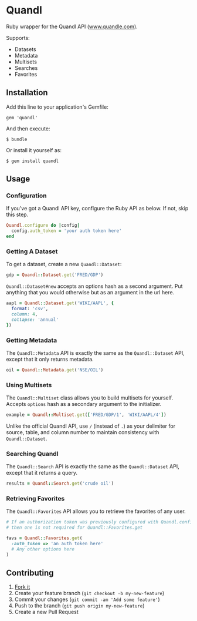 # Quandl

Ruby wrapper for the Quandl API (www.quandle.com).

Supports:

- Datasets
- Metadata
- Multisets
- Searches
- Favorites

## Installation

Add this line to your application's Gemfile:

    gem 'quandl'

And then execute:

    $ bundle

Or install it yourself as:

    $ gem install quandl

## Usage

### Configuration

If you've got a Quandl API key, configure the Ruby API as below. If not, skip this step.

```ruby
Quandl.configure do |config|
  config.auth_token = 'your auth token here'
end
```

### Getting A Dataset

To get a dataset, create a new `Quandl::Dataset`:

```ruby
gdp = Quandl::Dataset.get('FRED/GDP')
```

`Quandl::Dataset#new` accepts an options hash as a second argument. Put anything that you would otherwise but as an argument in the url here.

```ruby
aapl = Quandl::Dataset.get('WIKI/AAPL', {
  format: 'csv',
  column: 4,
  collapse: 'annual'
})
```


### Getting Metadata

The `Quandl::Metadata` API is exactly the same as the `Quandl::Dataset` API, except that it only returns metadata.

```ruby
oil = Quandl::Metadata.get('NSE/OIL')
```


### Using Multisets

The `Quandl::Multiset` class allows you to build multisets for yourself. Accepts `options` hash as a secondary argument to the initializer.

```ruby
example = Quandl::Multiset.get(['FRED/GDP/1', 'WIKI/AAPL/4'])
```

Unlike the official Quandl API, use `/` (instead of `.`) as your delimiter for source, table, and column number to maintain consistency with `Quandl::Dataset`.


### Searching Quandl

The `Quandl::Search` API is exactly the same as the `Quandl::Dataset` API, except that it returns a query.

```ruby
results = Quandl::Search.get('crude oil')
```


### Retrieving Favorites

The `Quandl::Favorites` API allows you to retrieve the favorites of any user.

```ruby
# If an authorization token was previously configured with Quandl.configure,
# then one is not required for Quandl::Favorites.get

favs = Quandl::Favorites.get(
  :auth_token => 'an auth token here'
  # Any other options here
)
```


## Contributing

1. [Fork it](https://github.com/knrz/quandl/fork)
2. Create your feature branch (`git checkout -b my-new-feature`)
3. Commit your changes (`git commit -am 'Add some feature'`)
4. Push to the branch (`git push origin my-new-feature`)
5. Create a new Pull Request
